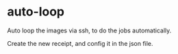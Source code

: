auto-loop
=========

Auto loop the images via ssh, to do the jobs automatically.

Create the new receipt, and config it in the json file.
